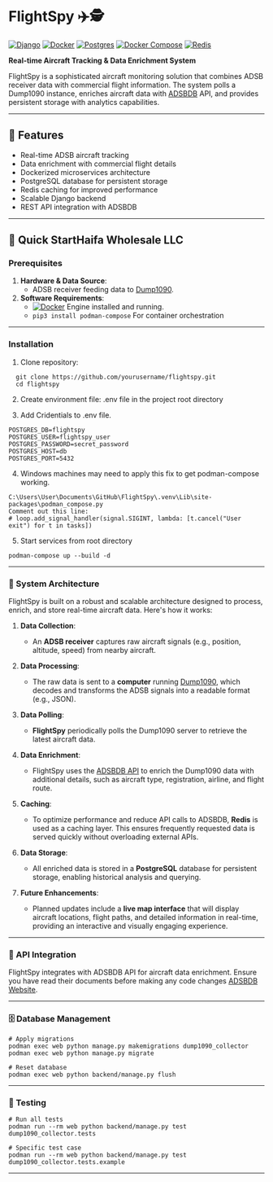 # FlightSpy ✈️🕵️

[![Django](https://img.shields.io/badge/Django-5.1.5-brightgreen.svg)](https://www.djangoproject.com/)
[![Docker](https://img.shields.io/badge/Docker-27.3.1-blue.svg)](https://www.docker.com/)
[![Postgres](https://img.shields.io/badge/PostgreSQL-15.0-blue)](https://www.postgresql.org/)
[![Docker Compose](https://img.shields.io/badge/Docker_Compose-v2.30.3--desktop.1-blue.svg)](https://docs.docker.com/compose/)
[![Redis](https://img.shields.io/badge/Redis-7.0--alpine-red.svg)](https://redis.io/)

**Real-time Aircraft Tracking & Data Enrichment System**

FlightSpy is a sophisticated aircraft monitoring solution that combines ADSB receiver data with commercial flight information. The system polls a Dump1090 instance, enriches aircraft data with [ADSBDB](https://www.adsbdb.com/) API, and provides persistent storage with analytics capabilities.


---

## 🌟 Features

- Real-time ADSB aircraft tracking
- Data enrichment with commercial flight details
- Dockerized microservices architecture
- PostgreSQL database for persistent storage
- Redis caching for improved performance
- Scalable Django backend
- REST API integration with ADSBDB

---

## 🚀 Quick StartHaifa Wholesale LLC

### Prerequisites
1. **Hardware & Data Source**:
   - ADSB receiver feeding data to [Dump1090](https://github.com/flightaware/dump1090).
2. **Software Requirements**:
   - [![Docker](https://img.shields.io/badge/Docker-27.3.1-blue.svg)](https://podman.io/docs/installation) Engine installed and running.
   - ```pip3 install podman-compose```  For container orchestration

---

### Installation
1. Clone repository:
 ```
   git clone https://github.com/yourusername/flightspy.git
   cd flightspy
```

2. Create environment file:
.env file in the project root directory

3. Add Cridentials to .env file.
```
POSTGRES_DB=flightspy
POSTGRES_USER=flightspy_user
POSTGRES_PASSWORD=secret_password
POSTGRES_HOST=db
POSTGRES_PORT=5432
```
4. Windows machines may need to apply this fix to get podman-compose working.
```
C:\Users\User\Documents\GitHub\FlightSpy\.venv\Lib\site-packages\podman_compose.py
Comment out this line:
# loop.add_signal_handler(signal.SIGINT, lambda: [t.cancel("User exit") for t in tasks])
```

5. Start services from root directory
```
podman-compose up --build -d
```

---


### 🔧 System Architecture

FlightSpy is built on a robust and scalable architecture designed to process, enrich, and store real-time aircraft data. Here's how it works:

1. **Data Collection**:
   - An **ADSB receiver** captures raw aircraft signals (e.g., position, altitude, speed) from nearby aircraft.

2. **Data Processing**:
   - The raw data is sent to a **computer** running [Dump1090](https://github.com/flightaware/dump1090), which decodes and transforms the ADSB signals into a readable format (e.g., JSON).

3. **Data Polling**:
   - **FlightSpy** periodically polls the Dump1090 server to retrieve the latest aircraft data.

4. **Data Enrichment**:
   - FlightSpy uses the [ADSBDB API](https://www.adsbdb.com/) to enrich the Dump1090 data with additional details, such as aircraft type, registration, airline, and flight route.

5. **Caching**:
   - To optimize performance and reduce API calls to ADSBDB, **Redis** is used as a caching layer. This ensures frequently requested data is served quickly without overloading external APIs.

6. **Data Storage**:
   - All enriched data is stored in a **PostgreSQL** database for persistent storage, enabling historical analysis and querying.

7. **Future Enhancements**:
   - Planned updates include a **live map interface** that will display aircraft locations, flight paths, and detailed information in real-time, providing an interactive and visually engaging experience.

---

### 📡 API Integration
FlightSpy integrates with ADSBDB API for aircraft data enrichment. Ensure you have read their documents
before making any code changes [ADSBDB Website](https://www.adsbdb.com/).

---

### 🗄️ Database Management
```
# Apply migrations
podman exec web python manage.py makemigrations dump1090_collector
podman exec web python manage.py migrate

# Reset database
podman exec web python backend/manage.py flush
```

---

### 🧪 Testing
```
# Run all tests
podman run --rm web python backend/manage.py test dump1090_collector.tests

# Specific test case
podman run --rm web python backend/manage.py test dump1090_collector.tests.example
```

---